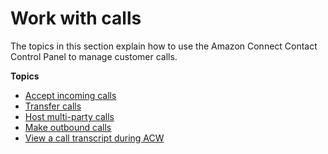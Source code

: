 # Work with calls<a name="connect-work-with-calls"></a>

The topics in this section explain how to use the Amazon Connect Contact Control Panel to manage customer calls\.

**Topics**
+ [Accept incoming calls](accept-calls.md)
+ [Transfer calls](transfers.md)
+ [Host multi\-party calls](multi-party-calls.md)
+ [Make outbound calls](make-outbound-calls.md)
+ [View a call transcript during ACW](view-call-transcript-ccp.md)